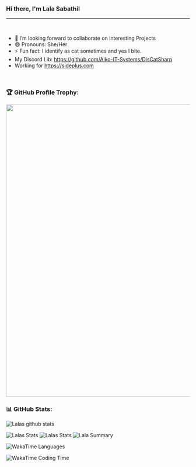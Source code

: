### Hi there, I'm Lala Sabathil

---

<br />

- 👯 I’m looking forward to collaborate on interesting Projects
- 😄 Pronouns: She/Her
- ⚡ Fun fact: I identify as cat sometimes and yes I bite.
- My Discord Lib: https://github.com/Aiko-IT-Systems/DisCatSharp
- Working for https://sideplus.com

<br/>

### 🏆 GitHub Profile Trophy:
<a href="https://github.com/ryo-ma/github-profile-trophy">
  <img width=800 src="https://github-profile-trophy.vercel.app/?username=f1z1x&column=8&theme=discord&no-frame=true&no-bg=true"/>
</a>


### 📊 GitHub Stats:
![Lalas github stats](https://github-readme-stats.vercel.app/api?username=f1z1x&theme=radical&show_icons=true&count_private=true)
  
 
![Lalas Stats](https://github-profile-summary-cards.vercel.app/api/cards/repos-per-language?username=f1z1x&theme=solarized_dark)
![Lalas Stats](https://github-profile-summary-cards.vercel.app/api/cards/most-commit-language?username=f1z1x&theme=solarized_dark)
![Lala Summary](https://github-profile-summary-cards.vercel.app/api/cards/profile-details?username=f1z1x&theme=solarized_dark)

![WakaTime Languages](https://wakatime.com/share/@f1z1x/49e086d0-e4ef-46e1-b2b2-abb89b415b2c.png)

![WakaTime Coding Time](https://wakatime.com/share/@f1z1x/6840f82b-9694-4978-959b-d5ac6c4cb5b7.png)
